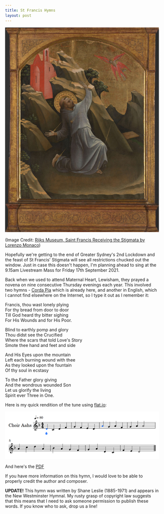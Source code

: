 ```yaml
---
title: St Francis Hymns
layout: post
---
```


![St Francis at the Rijks Museum](/img/rijks-francis.jpg)

(Image Credit: [Rijks Museum, Saint Francis Receiving the Stigmata by Lorenzo Monaco](rijksmuseum.nl/en/search/objects?p=1&ps=12&involvedMaker=Lorenzo+Monaco&st=OBJECTS&ii=4#/SK-A-4006,0))

Hopefully we're getting to the end of Greater Sydney's 2nd Lockdown and the feast of St Francis' Stigmata will see all restrictions chucked out the window. Just in case this doesn't happen, I'm planning ahead to sing at the 9.15am Livestream Mass for Friday 17th September 2021.

Back when we used to attend Maternal Heart, Lewisham, they prayed a novena on nine consecutive Thursday evenings each year. This involved two hymns - [Corda Pia](/hymns/corda.html) which is already here, and another in English, which I cannot find elsewhere on the Internet, so I type it out as I remember it:

Francis, thou wast lonely plying  
For thy bread from door to door  
Till God heard thy bitter sighing  
For His Wounds and for His Poor.

Blind to earthly pomp and glory  
Thou didst see the Crucified  
Where the scars that told Love's Story  
Smote thee hand and feet and side

And His Eyes upon the mountain  
Left each burning wound with thee  
As they looked upon the fountain  
Of thy soul in ecstasy

To the Father glory giving  
And the wondrous wounded Son  
Let us glorify the living  
Spirit ever Three in One.

Here is my quick rendition of the tune using [flat.io](https://flat.io):

![Tune](/img/francis.png)

And here's the [PDF](/pdf/francis.pdf)

If you have more information on this hymn, I would love to be able to properly credit the author and composer.

**UPDATE!** This hymn was written by Shane Leslie (1885-1971) and appears in the New Westminster Hymnal. My rusty grasp of copyright law suggests that this means that I need to ask someone permission to publish these words. If you know who to ask, drop us a line!

